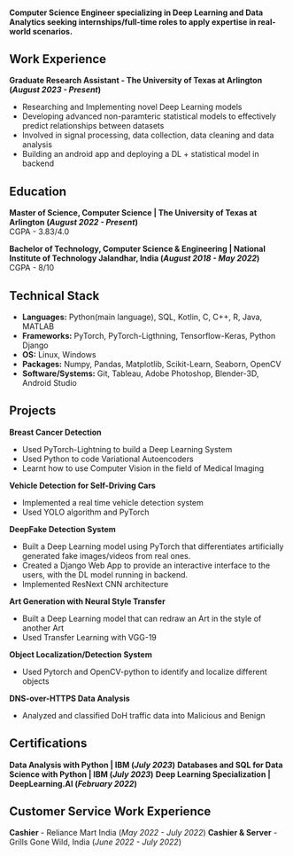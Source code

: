 #### Computer Science Engineer specializing in Deep Learning and Data Analytics seeking internships/full-time roles to apply expertise in real-world scenarios.

## Work Experience
**Graduate Research Assistant - The University of Texas at Arlington (_August 2023 - Present_)**
- Researching and Implementing novel Deep Learning models
- Developing advanced non-paramteric statistical models to effectively predict relationships between datasets
- Involved in signal processing, data collection, data cleaning and data analysis
- Building an android app and deploying a DL + statistical model in backend

## Education
**Master of Science, Computer Science | The University of Texas at Arlington (_August 2022 - Present_)**<br>
CGPA - 3.83/4.0

**Bachelor of Technology, Computer Science & Engineering | National Institute of Technology Jalandhar, India (_August 2018 - May 2022_)**<br>
CGPA - 8/10

## Technical Stack
* **Languages:** Python(main language), SQL, Kotlin, C, C++, R, Java, MATLAB
* **Frameworks:** PyTorch, PyTorch-Ligthning, Tensorflow-Keras, Python Django
* **OS:** Linux, Windows
* **Packages:** Numpy, Pandas, Matplotlib, Scikit-Learn, Seaborn, OpenCV
* **Software/Systems:** Git, Tableau, Adobe Photoshop, Blender-3D, Android Studio

## Projects
**Breast Cancer Detection**
- Used PyTorch-Lightning to build a Deep Learning System
- Used Python to code Variational Autoencoders
- Learnt how to use Computer Vision in the field of Medical Imaging
  
**Vehicle Detection for Self-Driving Cars**
- Implemented a real time vehicle detection system
- Used YOLO algorithm and PyTorch

**DeepFake Detection System**
- Built a Deep Learning model using PyTorch that differentiates artificially generated fake images/videos from real ones.
- Created a Django Web App to provide an interactive interface to the users, with the DL model running in backend.
- Implemented ResNext CNN architecture

**Art Generation with Neural Style Transfer**
- Built a Deep Learning model that can redraw an Art in the style of another Art
- Used Transfer Learning with VGG-19

**Object Localization/Detection System**
- Used Pytorch and OpenCV-python to identify and localize different objects

**DNS-over-HTTPS Data Analysis**
- Analyzed and classified DoH traffic data into Malicious and Benign

## Certifications
**Data Analysis with Python | IBM (_July 2023_)**
**Databases and SQL for Data Science with Python | IBM (_July 2023_)**
**Deep Learning Specialization | DeepLearning.AI (_February 2022_)**

## Customer Service Work Experience
**Cashier** - Reliance Mart India (_May 2022 - July 2022_)
**Cashier & Server** - Grills Gone Wild, India (_June 2022 - July 2022_)
